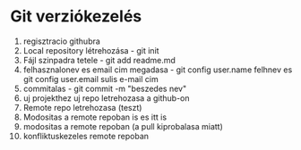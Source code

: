 # Git verziókezelés

1. regisztracio githubra
1. Local repository létrehozása - git init
1. Fájl szinpadra tetele - git add readme.md
1. felhasznalonev es email cim megadasa - git config user.name felhnev es git config user.email sulis e-mail cim
1. commitalas - git commit -m "beszedes nev"
1. uj projekthez uj repo letrehozasa a github-on
1. Remote repo letrehozasa (teszt)
1. Modositas a remote repoban is es itt is 
1. modositas a remote repoban (a pull kiprobalasa miatt)
1. konfliktuskezeles remote repoban
